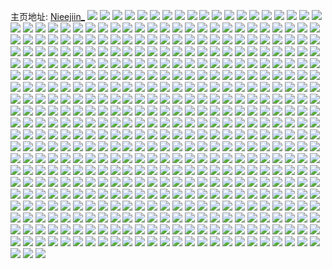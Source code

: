 主页地址: [Nieejiin_](https://weibo.com/u/5602639947) 
![](https://wx4.sinaimg.cn/mw2000/0067a6Arly1gt0j6kksvhj61sc2dsnpe02.jpg) 
![](https://wx4.sinaimg.cn/mw2000/0067a6Arly1gt0j6hkj49j31sc2dsnpd.jpg) 
![](https://wx4.sinaimg.cn/mw2000/0067a6Arly1gt0j6lcxs2j30v91vondb.jpg) 
![](https://wx4.sinaimg.cn/mw2000/0067a6Arly1gsz5vku2ysj32c0340hdv.jpg) 
![](https://wx4.sinaimg.cn/mw2000/0067a6Arly1gsz5vmt2bdj33402c04qr.jpg) 
![](https://wx4.sinaimg.cn/mw2000/0067a6Arly1gsz5vihpb1j32c0340npe.jpg) 
![](https://wx4.sinaimg.cn/mw2000/0067a6Arly1gsz5voqjl8j33402c04qr.jpg) 
![](https://wx4.sinaimg.cn/mw2000/0067a6Arly1gsy88kh001j319c1wde82.jpg) 
![](https://wx4.sinaimg.cn/mw2000/0067a6Arly1gsy88lq9qdj30v91voe47.jpg) 
![](https://wx4.sinaimg.cn/mw2000/0067a6Arly1gswgq2ze94j32c03401ky.jpg) 
![](https://wx4.sinaimg.cn/mw2000/0067a6Arly1gsulf692ctj32c03404qr.jpg) 
![](https://wx4.sinaimg.cn/mw2000/0067a6Arly1gsulf9rxhvj32c0340u0y.jpg) 
![](https://wx4.sinaimg.cn/mw2000/0067a6Arly1gsulfcj2o0j31wj1wje81.jpg) 
![](https://wx4.sinaimg.cn/mw2000/0067a6Arly1gsthfp3ej4j31sc2ds7wi.jpg) 
![](https://wx4.sinaimg.cn/mw2000/0067a6Arly1gsthfnn2t8j31sc2ds4qq.jpg) 
![](https://wx4.sinaimg.cn/mw2000/0067a6Arly1gsthframevj32c0340qv7.jpg) 
![](https://wx4.sinaimg.cn/mw2000/0067a6Arly1gsthfsm4vhj32c02c07wi.jpg) 
![](https://wx4.sinaimg.cn/mw2000/0067a6Arly1gsr0j01a1zj31sc2dshdu.jpg) 
![](https://wx4.sinaimg.cn/mw2000/0067a6Arly1gsr0j1xnjxj32c0340b2a.jpg) 
![](https://wx4.sinaimg.cn/mw2000/0067a6Arly1gsqkl1ntarj323d23d4qp.jpg) 
![](https://wx4.sinaimg.cn/mw2000/0067a6Arly1gsqkl54e27j622f22fhdt02.jpg) 
![](https://wx4.sinaimg.cn/mw2000/0067a6Arly1gspvnucghnj32c0340kjm.jpg) 
![](https://wx4.sinaimg.cn/mw2000/0067a6Arly1gsnspjpoftj33402c0b2b.jpg) 
![](https://wx4.sinaimg.cn/mw2000/0067a6Arly1gsly90qsejj31o0280e81.jpg) 
![](https://wx4.sinaimg.cn/mw2000/0067a6Arly1gsly9225qfj31o0280e81.jpg) 
![](https://wx4.sinaimg.cn/mw2000/0067a6Arly1gsly8z0k9rj32c02kax6q.jpg) 
![](https://wx4.sinaimg.cn/mw2000/0067a6Arly1gsly93iqkjj62c02qdqv602.jpg) 
![](https://wx4.sinaimg.cn/mw2000/0067a6Arly1gsl5x7l1elj31sc2dsx6p.jpg) 
![](https://wx4.sinaimg.cn/mw2000/0067a6Arly1gsl5wqveivj31sc2dsb2a.jpg) 
![](https://wx4.sinaimg.cn/mw2000/0067a6Arly1gskcagtuhej31sc2dse81.jpg) 
![](https://wx4.sinaimg.cn/mw2000/0067a6Arly1gskcae66zlj31sc2dse81.jpg) 
![](https://wx4.sinaimg.cn/mw2000/0067a6Arly1gsihlvpq0sj30u01hethw.jpg) 
![](https://wx4.sinaimg.cn/mw2000/0067a6Arly1gsihkdx1j3j30mi0u07f9.jpg) 
![](https://wx4.sinaimg.cn/mw2000/0067a6Arly1gsihkbxbdsj30mi0qngq2.jpg) 
![](https://wx4.sinaimg.cn/mw2000/0067a6Arly1gshdj1j1w5j30u01hckcu.jpg) 
![](https://wx4.sinaimg.cn/mw2000/0067a6Arly1gshdj0lsa4j30v91vo4qp.jpg) 
![](https://wx4.sinaimg.cn/mw2000/0067a6Arly1gsg74s2croj32c02c0qv5.jpg) 
![](https://wx4.sinaimg.cn/mw2000/0067a6Arly1gsg74us2m8j32c02c0hdt.jpg) 
![](https://wx4.sinaimg.cn/mw2000/0067a6Arly1gsg750w9qdj32c0340npd.jpg) 
![](https://wx4.sinaimg.cn/mw2000/0067a6Arly1gsg74wtpbmj32c0340npd.jpg) 
![](https://wx4.sinaimg.cn/mw2000/0067a6Arly1gsg74yreukj32c03407wh.jpg) 
![](https://wx4.sinaimg.cn/mw2000/0067a6Arly1gsg74qpqf2j31o021db29.jpg) 
![](https://wx4.sinaimg.cn/mw2000/0067a6Arly1gsf160xkf4j30tu13ub29.jpg) 
![](https://wx4.sinaimg.cn/mw2000/0067a6Arly1gsf164ext2j30u0140u0x.jpg) 
![](https://wx4.sinaimg.cn/mw2000/0067a6Arly1gsf168gicoj322n33zkjm.jpg) 
![](https://wx4.sinaimg.cn/mw2000/0067a6Arly1gsf16bzkimj32c0340hdv.jpg) 
![](https://wx4.sinaimg.cn/mw2000/0067a6Arly1gsf16e9v6gj32c0340hdv.jpg) 
![](https://wx4.sinaimg.cn/mw2000/0067a6Arly1gsf16f1ijvj30mi0u0qgx.jpg) 
![](https://wx4.sinaimg.cn/mw2000/0067a6Arly1gsdx8vbsz0j31sc1jnkjl.jpg) 
![](https://wx4.sinaimg.cn/mw2000/0067a6Arly1gsdx8wrc8rj31wd25q1kx.jpg) 
![](https://wx4.sinaimg.cn/mw2000/0067a6Arly1gsdx8yt2qej33402c04qp.jpg) 
![](https://wx4.sinaimg.cn/mw2000/0067a6Arly1gscpxeufemj30ty16mb29.jpg) 
![](https://wx4.sinaimg.cn/mw2000/0067a6Arly1gscptyrejbj30u01sykjl.jpg) 
![](https://wx4.sinaimg.cn/mw2000/0067a6Arly1gscpubuujij32c02c0kjl.jpg) 
![](https://wx4.sinaimg.cn/mw2000/0067a6Arly1gscpt1hmz3j32c03404qp.jpg) 
![](https://wx4.sinaimg.cn/mw2000/0067a6Arly1gscpwkuah4j30kw0a5jwa.jpg) 
![](https://wx4.sinaimg.cn/mw2000/0067a6Arly1gscpx5tyypj33402c0u0x.jpg) 
![](https://wx4.sinaimg.cn/mw2000/0067a6Arly1gsbi5n36dfj32c0340x6p.jpg) 
![](https://wx4.sinaimg.cn/mw2000/0067a6Arly1gsbi5szwusj32c0340npd.jpg) 
![](https://wx4.sinaimg.cn/mw2000/0067a6Arly1gsbi61pwd2j32c0340x6p.jpg) 
![](https://wx4.sinaimg.cn/mw2000/0067a6Arly1gsad54fs1tj31vy2o47wn.jpg) 
![](https://wx4.sinaimg.cn/mw2000/0067a6Arly1gsad5e5tbqj33402c04qq.jpg) 
![](https://wx4.sinaimg.cn/mw2000/0067a6Arly1gsad588i6vj32c0340qv5.jpg) 
![](https://wx4.sinaimg.cn/mw2000/0067a6Arly1gsad5attiwj32c0340qv5.jpg) 
![](https://wx4.sinaimg.cn/mw2000/0067a6Arly1gs99es3p3tj31sc2dsqv9.jpg) 
![](https://wx4.sinaimg.cn/mw2000/0067a6Arly1gs99etgxc1j30sg16ou0x.jpg) 
![](https://wx4.sinaimg.cn/mw2000/0067a6Arly1gs99f0lys9j32c0340npn.jpg) 
![](https://wx4.sinaimg.cn/mw2000/0067a6Arly1gs99f1nwqrj30u0140b29.jpg) 
![](https://wx4.sinaimg.cn/mw2000/0067a6Arly1gs99f2spoej32c03407wh.jpg) 
![](https://wx4.sinaimg.cn/mw2000/0067a6Arly1gs99ei1outj31sc2dskjl.jpg) 
![](https://wx4.sinaimg.cn/mw2000/0067a6Arly1gs824xbh8wj31sc2dse87.jpg) 
![](https://wx4.sinaimg.cn/mw2000/0067a6Arly1gs824yvwcyj332e1ycb29.jpg) 
![](https://wx4.sinaimg.cn/mw2000/0067a6Arly1gs82504n0jj31u712kna2.jpg) 
![](https://wx4.sinaimg.cn/mw2000/0067a6Arly1gs824ts1d0j30v91vo7wk.jpg) 
![](https://wx4.sinaimg.cn/mw2000/0067a6Arly1gs783daccrj33402c0u0x.jpg) 
![](https://wx4.sinaimg.cn/mw2000/0067a6Arly1gs783exruuj30v91vo4l3.jpg) 
![](https://wx4.sinaimg.cn/mw2000/0067a6Arly1gs783btw7zj33402c0e81.jpg) 
![](https://wx4.sinaimg.cn/mw2000/0067a6Arly1gs783gt3zyj32ds1sc1kx.jpg) 
![](https://wx4.sinaimg.cn/mw2000/0067a6Arly1gs5udbofahj31sc2dsx6s.jpg) 
![](https://wx4.sinaimg.cn/mw2000/0067a6Arly1gs5udekn14j31sc2dsx6s.jpg) 
![](https://wx4.sinaimg.cn/mw2000/0067a6Arly1gs5ud9rt20j31sc2dsu10.jpg) 
![](https://wx4.sinaimg.cn/mw2000/0067a6Arly1gs5uenalvmj30mi0mih5s.jpg) 
![](https://wx4.sinaimg.cn/mw2000/0067a6Arly1gs5ug0ecczj62tc240npe02.jpg) 
![](https://wx4.sinaimg.cn/mw2000/0067a6Arly1gs5ug30as9j32tc2407wj.jpg) 
![](https://wx4.sinaimg.cn/mw2000/0067a6Arly1gs4m37mpo4j30u00u0n6t.jpg) 
![](https://wx4.sinaimg.cn/mw2000/0067a6Arly1gs4m39tm20j32c02c0b29.jpg) 
![](https://wx4.sinaimg.cn/mw2000/0067a6Arly1gs4m361lacj33402c0b2a.jpg) 
![](https://wx4.sinaimg.cn/mw2000/0067a6Arly1gs4m3ckoy3j31sc2dskjl.jpg) 
![](https://wx4.sinaimg.cn/mw2000/0067a6Arly1gs4m3eteccj31sc2dshdt.jpg) 
![](https://wx4.sinaimg.cn/mw2000/0067a6Arly1gs3gxmd1oyj32c0340he3.jpg) 
![](https://wx4.sinaimg.cn/mw2000/0067a6Arly1gs3gy47v46j32c03407wt.jpg) 
![](https://wx4.sinaimg.cn/mw2000/0067a6Arly1gs3gyaxcjaj33402c0hdv.jpg) 
![](https://wx4.sinaimg.cn/mw2000/0067a6Arly1gs3gx0kqokj32c03404qt.jpg) 
![](https://wx4.sinaimg.cn/mw2000/0067a6Arly1gs3gyj5yn0j33402c0nph.jpg) 
![](https://wx4.sinaimg.cn/mw2000/0067a6Arly1gs2eww2ij5j32c033y4qq.jpg) 
![](https://wx4.sinaimg.cn/mw2000/0067a6Arly1gs2ex0584cj31sc2ds7wm.jpg) 
![](https://wx4.sinaimg.cn/mw2000/0067a6Arly1gs2ex3z8c5j30v91vob2c.jpg) 
![](https://wx4.sinaimg.cn/mw2000/0067a6Arly1gs16pb8uqhj32c0340b29.jpg) 
![](https://wx4.sinaimg.cn/mw2000/0067a6Arly1gs0ob2487qj33402c01kz.jpg) 
![](https://wx4.sinaimg.cn/mw2000/0067a6Arly1gs0oaztsosj32c02c0kjl.jpg) 
![](https://wx4.sinaimg.cn/mw2000/0067a6Arly1gs0ob3i7rdj33402c0kjm.jpg) 
![](https://wx4.sinaimg.cn/mw2000/0067a6Arly1gs0ob58ua7j32c02c01kx.jpg) 
![](https://wx4.sinaimg.cn/mw2000/0067a6Arly1gs0ob6k81mj32c0340txe.jpg) 
![](https://wx4.sinaimg.cn/mw2000/0067a6Arly1gs0ob8cpwlj31sc2dsnpi.jpg) 
![](https://wx4.sinaimg.cn/mw2000/0067a6Arly1gryc540t1ej31sc1sc7wj.jpg) 
![](https://wx4.sinaimg.cn/mw2000/0067a6Arly1gryc58i6yjj31sc1scx6q.jpg) 
![](https://wx4.sinaimg.cn/mw2000/0067a6Arly1gryc4zjakoj31sc2ds4qt.jpg) 
![](https://wx4.sinaimg.cn/mw2000/0067a6Arly1gryc5bx951j31sc2dsx6s.jpg) 
![](https://wx4.sinaimg.cn/mw2000/0067a6Arly1gryc5d1cyrj30tu0tux5f.jpg) 
![](https://wx4.sinaimg.cn/mw2000/0067a6Arly1gryc5e7sclj30tu0tub29.jpg) 
![](https://wx4.sinaimg.cn/mw2000/0067a6Arly1grx1ejihsej32c02bz4r2.jpg) 
![](https://wx4.sinaimg.cn/mw2000/0067a6Arly1grx1ep63j8j32c03407ws.jpg) 
![](https://wx4.sinaimg.cn/mw2000/0067a6Arly1grx1es8hvtj322n221e85.jpg) 
![](https://wx4.sinaimg.cn/mw2000/0067a6Arly1grx1eext7vj62c02c0hdt02.jpg) 
![](https://wx4.sinaimg.cn/mw2000/0067a6Arly1grvxkolt4oj32lt2c0e81.jpg) 
![](https://wx4.sinaimg.cn/mw2000/0067a6Arly1grvxkqsvmej334029x1ky.jpg) 
![](https://wx4.sinaimg.cn/mw2000/0067a6Arly1grszc6gtfpj60mi0mih0p02.jpg) 
![](https://wx4.sinaimg.cn/mw2000/0067a6Arly1grszc73hrkj30mi0mik86.jpg) 
![](https://wx4.sinaimg.cn/mw2000/0067a6Arly1grsbx86kx6j30mi0qnqf2.jpg) 
![](https://wx4.sinaimg.cn/mw2000/0067a6Arly1grqqqqhgdwj30mi0u0k81.jpg) 
![](https://wx4.sinaimg.cn/mw2000/0067a6Arly1grq09y83y6j31r0340e85.jpg) 
![](https://wx4.sinaimg.cn/mw2000/0067a6Arly1grq0a0s6rjj31lc1lck4o.jpg) 
![](https://wx4.sinaimg.cn/mw2000/0067a6Arly1grq0a1sqp6j32c02c0x3y.jpg) 
![](https://wx4.sinaimg.cn/mw2000/0067a6Arly1grq0a2wivlj30tu13shdt.jpg) 
![](https://wx4.sinaimg.cn/mw2000/0067a6Arly1grq0bj4bnaj30mi0u0nf5.jpg) 
![](https://wx4.sinaimg.cn/mw2000/0067a6Arly1grq0bjni77j30tu13ub29.jpg) 
![](https://wx4.sinaimg.cn/mw2000/0067a6Arly1grot1td440j32oj2bz4qp.jpg) 
![](https://wx4.sinaimg.cn/mw2000/0067a6Arly1grot1vd8i4j32c0340kjl.jpg) 
![](https://wx4.sinaimg.cn/mw2000/0067a6Arly1grmsd44nfij30v91jkn50.jpg) 
![](https://wx4.sinaimg.cn/mw2000/0067a6Arly1grmsd6c4voj31te2lbhdv.jpg) 
![](https://wx4.sinaimg.cn/mw2000/0067a6Arly1grmsd8rtzcj32c0340e82.jpg) 
![](https://wx4.sinaimg.cn/mw2000/0067a6Arly1grmsd2sklej32c0340kjl.jpg) 
![](https://wx4.sinaimg.cn/mw2000/0067a6Arly1grmsdc959qj32c03401kx.jpg) 
![](https://wx4.sinaimg.cn/mw2000/0067a6Arly1grjxq64k8pj61sc2dskjr02.jpg) 
![](https://wx4.sinaimg.cn/mw2000/0067a6Arly1grjxq8wxmzj31sc2dskjr.jpg) 
![](https://wx4.sinaimg.cn/mw2000/0067a6Arly1grjxqb5qrlj33402c0kjl.jpg) 
![](https://wx4.sinaimg.cn/mw2000/0067a6Arly1grjxqdiyu1j33402c0qv5.jpg) 
![](https://wx4.sinaimg.cn/mw2000/0067a6Arly1grjxq372prj33402c07wh.jpg) 
![](https://wx4.sinaimg.cn/mw2000/0067a6Arly1grhra9vkiij32c0340qv5.jpg) 
![](https://wx4.sinaimg.cn/mw2000/0067a6Arly1grhra5mwcwj32c033ye84.jpg) 
![](https://wx4.sinaimg.cn/mw2000/0067a6Arly1grhra7i58aj32ds1sc4qp.jpg) 
![](https://wx4.sinaimg.cn/mw2000/0067a6Arly1grhrab6id8j317r1mc4qp.jpg) 
![](https://wx4.sinaimg.cn/mw2000/0067a6Arly1grhrahjxo0j31sc2ds4qv.jpg) 
![](https://wx4.sinaimg.cn/mw2000/0067a6Arly1grhrae5vcvj31sc2ds4qw.jpg) 
![](https://wx4.sinaimg.cn/mw2000/0067a6Arly1grgwg03ulpj32c0340b2h.jpg) 
![](https://wx4.sinaimg.cn/mw2000/0067a6Arly1grgwg1lv99j32c0340npi.jpg) 
![](https://wx4.sinaimg.cn/mw2000/0067a6Arly1grgwg37szcj62c0340e8602.jpg) 
![](https://wx4.sinaimg.cn/mw2000/0067a6Arly1grgwg6d6nyj32c0340hdz.jpg) 
![](https://wx4.sinaimg.cn/mw2000/0067a6Arly1grgwg8hv88j32c0340hdz.jpg) 
![](https://wx4.sinaimg.cn/mw2000/0067a6Arly1grgwgabipwj32c03404qw.jpg) 
![](https://wx4.sinaimg.cn/mw2000/0067a6Arly1grgwgcww9yj32c0340b2j.jpg) 
![](https://wx4.sinaimg.cn/mw2000/0067a6Arly1grgwgg4pe9j32c0340qvd.jpg) 
![](https://wx4.sinaimg.cn/mw2000/0067a6Arly1grgwfxp493j32c0340u1a.jpg) 
![](https://wx4.sinaimg.cn/mw2000/0067a6Arly1grgoemyqqbj30v91voe00.jpg) 
![](https://wx4.sinaimg.cn/mw2000/0067a6Arly1grgoem3bizj31jk0v9u0x.jpg) 
![](https://wx4.sinaimg.cn/mw2000/0067a6Arly1grgoepdysaj31h60txqv5.jpg) 
![](https://wx4.sinaimg.cn/mw2000/0067a6Arly1grgoeon5rpj30v90hkh69.jpg) 
![](https://wx4.sinaimg.cn/mw2000/0067a6Arly1grfu2hzeutj32c02c0npi.jpg) 
![](https://wx4.sinaimg.cn/mw2000/0067a6Arly1grfu2na1a6j32c0340b2i.jpg) 
![](https://wx4.sinaimg.cn/mw2000/0067a6Arly1grfu2rjyt3j32c0340e8a.jpg) 
![](https://wx4.sinaimg.cn/mw2000/0067a6Arly1grfu2yss7sj32c03407ws.jpg) 
![](https://wx4.sinaimg.cn/mw2000/0067a6Arly1grfu322mtrj32c02c04qv.jpg) 
![](https://wx4.sinaimg.cn/mw2000/0067a6Arly1grfu353gkmj32c02c0e86.jpg) 
![](https://wx4.sinaimg.cn/mw2000/0067a6Arly1grfu3aw3jfj32c0340he3.jpg) 
![](https://wx4.sinaimg.cn/mw2000/0067a6Arly1grfu3gv4yvj32c0340x6z.jpg) 
![](https://wx4.sinaimg.cn/mw2000/0067a6Arly1grfu3lsohbj32c03401l8.jpg) 
![](https://wx4.sinaimg.cn/mw2000/0067a6Arly1grfhascm93j31sc2ds7wo.jpg) 
![](https://wx4.sinaimg.cn/mw2000/0067a6Arly1grfhauttn0j31tb280hdy.jpg) 
![](https://wx4.sinaimg.cn/mw2000/0067a6Arly1grfhb2kv69j30v81jynpe.jpg) 
![](https://wx4.sinaimg.cn/mw2000/0067a6Arly1grfhaopf4dj31wm2uw4qy.jpg) 
![](https://wx4.sinaimg.cn/mw2000/0067a6Arly1grfhaz1egjj32c0340u17.jpg) 
![](https://wx4.sinaimg.cn/mw2000/0067a6Arly1grfhb0wxvij32c03407rz.jpg) 
![](https://wx4.sinaimg.cn/mw2000/0067a6Arly1grdhz8pcgbj33402c0hdt.jpg) 
![](https://wx4.sinaimg.cn/mw2000/0067a6Arly1grdhzaf2k0j32c02c0nfs.jpg) 
![](https://wx4.sinaimg.cn/mw2000/0067a6Arly1grdhzedfzoj33402c0u0x.jpg) 
![](https://wx4.sinaimg.cn/mw2000/0067a6Arly1grdhzhdtbwj33402c0u0x.jpg) 
![](https://wx4.sinaimg.cn/mw2000/0067a6Arly1grdhz5p1hzj32c0340x6p.jpg) 
![](https://wx4.sinaimg.cn/mw2000/0067a6Arly1grdhzkdh24j33402c0qv5.jpg) 
![](https://wx4.sinaimg.cn/mw2000/0067a6Arly1grcx2dvr9aj3280280npm.jpg) 
![](https://wx4.sinaimg.cn/mw2000/0067a6Arly1grcx27rwoqj31o0280hdx.jpg) 
![](https://wx4.sinaimg.cn/mw2000/0067a6Arly1grbtfcr4p2j32c02c0npi.jpg) 
![](https://wx4.sinaimg.cn/mw2000/0067a6Arly1grbtfacmfhj311i0u07do.jpg) 
![](https://wx4.sinaimg.cn/mw2000/0067a6Arly1grbtfdcroyj30ki18ggsa.jpg) 
![](https://wx4.sinaimg.cn/mw2000/0067a6Arly1grazruwzy9j31r03407wo.jpg) 
![](https://wx4.sinaimg.cn/mw2000/0067a6Arly1grazrx1au2j31r033ze87.jpg) 
![](https://wx4.sinaimg.cn/mw2000/0067a6Arly1grazryzzufj31pz327qv9.jpg) 
![](https://wx4.sinaimg.cn/mw2000/0067a6Arly1gr9yrdlmraj32c02c0dw3.jpg) 
![](https://wx4.sinaimg.cn/mw2000/0067a6Arly1gr9yrg2w4sj32c02c04qp.jpg) 
![](https://wx4.sinaimg.cn/mw2000/0067a6Arly1gr9yrr05mlj32c02c0kjs.jpg) 
![](https://wx4.sinaimg.cn/mw2000/0067a6Arly1gr9ys36s7lj32c02c04qv.jpg) 
![](https://wx4.sinaimg.cn/mw2000/0067a6Arly1gr9yrc0477j32c02c0b2g.jpg) 
![](https://wx4.sinaimg.cn/mw2000/0067a6Arly1gr9ysey6q4j32c02c0qvc.jpg) 
![](https://wx4.sinaimg.cn/mw2000/0067a6Arly1gr7objd0fdj30tj1ryni4.jpg) 
![](https://wx4.sinaimg.cn/mw2000/0067a6Arly1gr7objp7rzj30mi0u0aol.jpg) 
![](https://wx4.sinaimg.cn/mw2000/0067a6Arly1gr7obk05vbj30mi0u01d9.jpg) 
![](https://wx4.sinaimg.cn/mw2000/0067a6Arly1gr6huk6b90j30v91vo4qs.jpg) 
![](https://wx4.sinaimg.cn/mw2000/0067a6Arly1gr6hvo4bmvj31o0280e81.jpg) 
![](https://wx4.sinaimg.cn/mw2000/0067a6Arly1gr597k4pzhj31vn2i7he4.jpg) 
![](https://wx4.sinaimg.cn/mw2000/0067a6Arly1gr597h5fnyj31zu31gqve.jpg) 
![](https://wx4.sinaimg.cn/mw2000/0067a6Arly1gr597m8wv2j32c03401kx.jpg) 
![](https://wx4.sinaimg.cn/mw2000/0067a6Arly1gr5984olqoj30u00mi1kx.jpg) 
![](https://wx4.sinaimg.cn/mw2000/0067a6Arly1gr46a2avk1j32c0340u0x.jpg) 
![](https://wx4.sinaimg.cn/mw2000/0067a6Arly1gr46a4szzhj32ds1sc4qp.jpg) 
![](https://wx4.sinaimg.cn/mw2000/0067a6Arly1gr2zf8scn7j334022o1lc.jpg) 
![](https://wx4.sinaimg.cn/mw2000/0067a6Arly1gr2zf3zmi2j31o0280b2c.jpg) 
![](https://wx4.sinaimg.cn/mw2000/0067a6Arly1gr2zfc7jr8j33402c0kjr.jpg) 
![](https://wx4.sinaimg.cn/mw2000/0067a6Arly1gr2zff382dj31jy2c0hdx.jpg) 
![](https://wx4.sinaimg.cn/mw2000/0067a6Arly1gr1tjnbpraj61sc2dsx6u02.jpg) 
![](https://wx4.sinaimg.cn/mw2000/0067a6Arly1gr1tjkjp9sj32ds2ds4qz.jpg) 
![](https://wx4.sinaimg.cn/mw2000/0067a6Arly1gr1tm5f635j30mi0u01kx.jpg) 
![](https://wx4.sinaimg.cn/mw2000/0067a6Arly1gr0gty9ljsj32c0340e81.jpg) 
![](https://wx4.sinaimg.cn/mw2000/0067a6Arly1gqz3lskwa1j30u00u0qb9.jpg) 
![](https://wx4.sinaimg.cn/mw2000/0067a6Arly1gqz0bt6g9wj32c0340e81.jpg) 
![](https://wx4.sinaimg.cn/mw2000/0067a6Arly1gqyki2h1pvj32c03407wi.jpg) 
![](https://wx4.sinaimg.cn/mw2000/0067a6Arly1gqykirf0djj33402c01l6.jpg) 
![](https://wx4.sinaimg.cn/mw2000/0067a6Arly1gqykiwr1caj62c0340e8502.jpg) 
![](https://wx4.sinaimg.cn/mw2000/0067a6Arly1gqykhzq5iuj33402c0hdv.jpg) 
![](https://wx4.sinaimg.cn/mw2000/0067a6Arly1gqxat75xyaj334033yb29.jpg) 
![](https://wx4.sinaimg.cn/mw2000/0067a6Arly1gqwt5c5l4sj32c0340he0.jpg) 
![](https://wx4.sinaimg.cn/mw2000/0067a6Arly1gqw3o1l6cmj31o0280hdw.jpg) 
![](https://wx4.sinaimg.cn/mw2000/0067a6Arly1gqw3o1yavjj30ku0rs77l.jpg) 
![](https://wx4.sinaimg.cn/mw2000/0067a6Arly1gqutlzucy3j30v90v9ag6.jpg) 
![](https://wx4.sinaimg.cn/mw2000/0067a6Arly1gqutlzhosrj31o02804ln.jpg) 
![](https://wx4.sinaimg.cn/mw2000/0067a6Arly1gqutm0swpjj33402c0hdv.jpg) 
![](https://wx4.sinaimg.cn/mw2000/0067a6Arly1gqtouan5pej32ds1sce81.jpg) 
![](https://wx4.sinaimg.cn/mw2000/0067a6Arly1gqtoud9hj4j32c0340x6p.jpg) 
![](https://wx4.sinaimg.cn/mw2000/0067a6Arly1gqsqeffh6pj32c0340x6q.jpg) 
![](https://wx4.sinaimg.cn/mw2000/0067a6Arly1gqsqedl2i7j32c0340npe.jpg) 
![](https://wx4.sinaimg.cn/mw2000/0067a6Arly1gqskb4wq7sj31c92dr7wj.jpg) 
![](https://wx4.sinaimg.cn/mw2000/0067a6Arly1gqskbbbtzaj32c0340u16.jpg) 
![](https://wx4.sinaimg.cn/mw2000/0067a6Arly1gqq66fjzqgj30u01407wh.jpg) 
![](https://wx4.sinaimg.cn/mw2000/0067a6Arly1gqq66f1aq7j30lc0sgani.jpg) 
![](https://wx4.sinaimg.cn/mw2000/0067a6Arly1gqq66fuibkj30ku0rsdpi.jpg) 
![](https://wx4.sinaimg.cn/mw2000/0067a6Arly1gqq66gcgw2j30ku0rs77h.jpg) 
![](https://wx4.sinaimg.cn/mw2000/0067a6Arly1gqp8w07f9lj31o0280e81.jpg) 
![](https://wx4.sinaimg.cn/mw2000/0067a6Arly1gqp8vy2im2j32c0340e82.jpg) 
![](https://wx4.sinaimg.cn/mw2000/0067a6Arly1gqp8w15f9gj30ty0hajvf.jpg) 
![](https://wx4.sinaimg.cn/mw2000/0067a6Arly1gqp8w1if1kj31k50v94ct.jpg) 
![](https://wx4.sinaimg.cn/mw2000/0067a6Arly1gqghtduweqj30cm0e8n0l.jpg) 
![](https://wx4.sinaimg.cn/mw2000/0067a6Arly1gqghtekx5qj30ku0rs41t.jpg) 
![](https://wx4.sinaimg.cn/mw2000/0067a6Arly1gqejjblmmnj30mi0miqcw.jpg) 
![](https://wx4.sinaimg.cn/mw2000/0067a6Arly1gqejjbxbpzj33402c0kd1.jpg) 
![](https://wx4.sinaimg.cn/mw2000/0067a6Arly1gqejkbz8auj30u00qkjyn.jpg) 
![](https://wx4.sinaimg.cn/mw2000/0067a6Arly1gqcgfi0nv7j31400u0hdt.jpg) 
![](https://wx4.sinaimg.cn/mw2000/0067a6Arly1gqcgfk6p6cj32sn2c0kjl.jpg) 
![](https://wx4.sinaimg.cn/mw2000/0067a6Arly1gq355n1tn3j31sc2ds7wl.jpg) 
![](https://wx4.sinaimg.cn/mw2000/0067a6Arly1gq355pj9c3j31sc2dsx6s.jpg) 
![](https://wx4.sinaimg.cn/mw2000/0067a6Arly1gq355jucqtj32c02c0x08.jpg) 
![](https://wx4.sinaimg.cn/mw2000/0067a6Arly1gq1xbh5zfcj31sc2dse86.jpg) 
![](https://wx4.sinaimg.cn/mw2000/0067a6Arly1gq1xbhxayrj31sc1sc4h9.jpg) 
![](https://wx4.sinaimg.cn/mw2000/0067a6Arly1gpx7rds3wtj32c0340npn.jpg) 
![](https://wx4.sinaimg.cn/mw2000/0067a6Arly1gpx7rkj0r7j32c03407wr.jpg) 
![](https://wx4.sinaimg.cn/mw2000/0067a6Arly1gpx7rq79dxj33402c0npk.jpg) 
![](https://wx4.sinaimg.cn/mw2000/0067a6Arly1gpx7ruxzhjj32c0340npf.jpg) 
![](https://wx4.sinaimg.cn/mw2000/0067a6Arly1gpx7ryqr0xj31sc1sckjp.jpg) 
![](https://wx4.sinaimg.cn/mw2000/0067a6Arly1gpx7s3xrafj31sc2dsx6w.jpg) 
![](https://wx4.sinaimg.cn/mw2000/0067a6Arly1gpx7s68xwij30sg1kw4qr.jpg) 
![](https://wx4.sinaimg.cn/mw2000/0067a6Arly1gpwdxnl7fzj32c033ye83.jpg) 
![](https://wx4.sinaimg.cn/mw2000/0067a6Arly1gpwdxokncsj30v91vm1c3.jpg) 
![](https://wx4.sinaimg.cn/mw2000/0067a6Arly1gpwdxptb7kj3341341qv6.jpg) 
![](https://wx4.sinaimg.cn/mw2000/0067a6Arly1gpwdxrec8lj32pf3404qr.jpg) 
![](https://wx4.sinaimg.cn/mw2000/0067a6Arly1gpwdxl5gm1j33413417wk.jpg) 
![](https://wx4.sinaimg.cn/mw2000/0067a6Arly1gpwdxua9dwj32801o01l3.jpg) 
![](https://wx4.sinaimg.cn/mw2000/0067a6Arly1gpwdxx1mtwj32801o0b2d.jpg) 
![](https://wx4.sinaimg.cn/mw2000/0067a6Arly1gpwdxy7hr5j32c0340qv5.jpg) 
![](https://wx4.sinaimg.cn/mw2000/0067a6Arly1gpwdy02q57j31o0280npd.jpg) 
![](https://wx4.sinaimg.cn/mw2000/0067a6Arly1gpv5lwdyw0j32c02ipx0v.jpg) 
![](https://wx4.sinaimg.cn/mw2000/0067a6Arly1gpv5m7e91rj324e2tukjs.jpg) 
![](https://wx4.sinaimg.cn/mw2000/0067a6Arly1gpv5mhh8m3j32c02c04qw.jpg) 
![](https://wx4.sinaimg.cn/mw2000/0067a6Arly1gpv5mr1gq3j32c02bzqvb.jpg) 
![](https://wx4.sinaimg.cn/mw2000/0067a6Arly1gpv5n0s6u8j32c02bz4qw.jpg) 
![](https://wx4.sinaimg.cn/mw2000/0067a6Arly1gpv5lutvjbj32c0340e8e.jpg) 
![](https://wx4.sinaimg.cn/mw2000/0067a6Arly1gpv5ne1zduj32c0340npm.jpg) 
![](https://wx4.sinaimg.cn/mw2000/0067a6Arly1gpv5nfa70rj30v91votid.jpg) 
![](https://wx4.sinaimg.cn/mw2000/0067a6Arly1gpv5nhqf1ij32c0340hdu.jpg) 
![](https://wx4.sinaimg.cn/mw2000/0067a6Arly1gpv5nmo903j32c0340x6r.jpg) 
![](https://wx4.sinaimg.cn/mw2000/0067a6Arly1gpv5nohc5lj32c02c01kx.jpg) 
![](https://wx4.sinaimg.cn/mw2000/0067a6Arly1gptzd5kj13j32c033ykjn.jpg) 
![](https://wx4.sinaimg.cn/mw2000/0067a6Arly1gptzd73nwhj30rs223hdt.jpg) 
![](https://wx4.sinaimg.cn/mw2000/0067a6Arly1gptzd9v8z6j32c0340qv5.jpg) 
![](https://wx4.sinaimg.cn/mw2000/0067a6Arly1gptzdc9vmrj32c0340npd.jpg) 
![](https://wx4.sinaimg.cn/mw2000/0067a6Arly1gptzd1bwpoj32c0340qv5.jpg) 
![](https://wx4.sinaimg.cn/mw2000/0067a6Arly1gptzddbo53j30zi1yr0zl.jpg) 
![](https://wx4.sinaimg.cn/mw2000/0067a6Arly1gpsw640pn6j32dc35snpn.jpg) 
![](https://wx4.sinaimg.cn/mw2000/0067a6Arly1gprmmi2yaej32c02c0aux.jpg) 
![](https://wx4.sinaimg.cn/mw2000/0067a6Arly1gprmmjf5afj32c02c0b29.jpg) 
![](https://wx4.sinaimg.cn/mw2000/0067a6Arly1gprmml3u7qj32c02c04qp.jpg) 
![](https://wx4.sinaimg.cn/mw2000/0067a6Arly1gprmmmiz5fj32c02c07tw.jpg) 
![](https://wx4.sinaimg.cn/mw2000/0067a6Arly1gprmmnomiwj32c02c07qx.jpg) 
![](https://wx4.sinaimg.cn/mw2000/0067a6Arly1gprmmouru3j32c02c0x0s.jpg) 
![](https://wx4.sinaimg.cn/mw2000/0067a6Arly1gprmmqkmlzj30u00u013c.jpg) 
![](https://wx4.sinaimg.cn/mw2000/0067a6Arly1gprmmr4psyj32c02c04qp.jpg) 
![](https://wx4.sinaimg.cn/mw2000/0067a6Arly1gpr0qltnn4j33402c0x6p.jpg) 
![](https://wx4.sinaimg.cn/mw2000/0067a6Arly1gpr0qn950ij33402c0e81.jpg) 
![](https://wx4.sinaimg.cn/mw2000/0067a6Arly1gpqgu9u1voj30u01sy7wi.jpg) 
![](https://wx4.sinaimg.cn/mw2000/0067a6Arly1gpo6lrh38rj32bz2bzu17.jpg) 
![](https://wx4.sinaimg.cn/mw2000/0067a6Arly1gpo6lmn81yj31o02804qq.jpg) 
![](https://wx4.sinaimg.cn/mw2000/0067a6Arly1gpn1chmwm1j31sc1scx6r.jpg) 
![](https://wx4.sinaimg.cn/mw2000/0067a6Arly1gpn1ckca0yj31sc2dskjq.jpg) 
![](https://wx4.sinaimg.cn/mw2000/0067a6Arly1gpn1cnswnbj31sc2ds4qw.jpg) 
![](https://wx4.sinaimg.cn/mw2000/0067a6Arly1gpn1cos1vmj32c02c0qsh.jpg) 
![](https://wx4.sinaimg.cn/mw2000/0067a6Arly1gpn1cr0lcvj32c02c07wh.jpg) 
![](https://wx4.sinaimg.cn/mw2000/0067a6Arly1gpn1cso9wej33402c0b29.jpg) 
![](https://wx4.sinaimg.cn/mw2000/0067a6Arly1gpls99m1l5j31o0280npd.jpg) 
![](https://wx4.sinaimg.cn/mw2000/0067a6Arly1gpls9ag733j31o0280qv5.jpg) 
![](https://wx4.sinaimg.cn/mw2000/0067a6Arly1gpls9b3zl6j32c02c04qp.jpg) 
![](https://wx4.sinaimg.cn/mw2000/0067a6Arly1gpls9cnlezj30tu0tu1jn.jpg) 
![](https://wx4.sinaimg.cn/mw2000/0067a6Arly1gpls9d6dq9j32c02c07wh.jpg) 
![](https://wx4.sinaimg.cn/mw2000/0067a6Arly1gpls97vwtaj32c02c0ttd.jpg) 
![](https://wx4.sinaimg.cn/mw2000/0067a6Arly1gpjsj7o5r5j32c02c0tuo.jpg) 
![](https://wx4.sinaimg.cn/mw2000/0067a6Arly1gpjsja94phj32c0340npf.jpg) 
![](https://wx4.sinaimg.cn/mw2000/0067a6Arly1gpjsjc24s8j31sc1schdu.jpg) 
![](https://wx4.sinaimg.cn/mw2000/0067a6Arly1gpjsjcn52wj31w01w01kx.jpg) 
![](https://wx4.sinaimg.cn/mw2000/0067a6Arly1gpjsjep3gpj31sc2dsx6r.jpg) 
![](https://wx4.sinaimg.cn/mw2000/0067a6Arly1gpjsjfo66rj32c0340b2a.jpg) 
![](https://wx4.sinaimg.cn/mw2000/0067a6Arly1gpj8ci8e8rj32bz2bzqva.jpg) 
![](https://wx4.sinaimg.cn/mw2000/0067a6Arly1gpj8cmmt9yj32c02c0kjs.jpg) 
![](https://wx4.sinaimg.cn/mw2000/0067a6Arly1gpj8cnlanej30v90v97wh.jpg) 
![](https://wx4.sinaimg.cn/mw2000/0067a6Arly1gpgpw3l32jj31sc2dre84.jpg) 
![](https://wx4.sinaimg.cn/mw2000/0067a6Arly1gpfrlzux0mj32c0340u0x.jpg) 
![](https://wx4.sinaimg.cn/mw2000/0067a6Arly1gpfiolqc3dj31sc2dsnpi.jpg) 
![](https://wx4.sinaimg.cn/mw2000/0067a6Arly1gpfioj6mnij31sc1scqv8.jpg) 
![](https://wx4.sinaimg.cn/mw2000/0067a6Arly1gpbnv15pq7j31o01o07wh.jpg) 
![](https://wx4.sinaimg.cn/mw2000/0067a6Arly1gpbnvf1v07j32c02c0e0e.jpg) 
![](https://wx4.sinaimg.cn/mw2000/0067a6Arly1gpa52kpbdgj32c02c0kjm.jpg) 
![](https://wx4.sinaimg.cn/mw2000/0067a6Arly1gpa52nkqfoj32c02c0hdu.jpg) 
![](https://wx4.sinaimg.cn/mw2000/0067a6Arly1gpa52q2kzjj32c02c0x6p.jpg) 
![](https://wx4.sinaimg.cn/mw2000/0067a6Arly1gpa52upu7lj31sc2dsx6t.jpg) 
![](https://wx4.sinaimg.cn/mw2000/0067a6Arly1gpa52xa26aj31lw2574qt.jpg) 
![](https://wx4.sinaimg.cn/mw2000/0067a6Arly1gp8w9npfirj31o0280u0x.jpg) 
![](https://wx4.sinaimg.cn/mw2000/0067a6Arly1gp8w9p8zmqj31o02801ky.jpg) 
![](https://wx4.sinaimg.cn/mw2000/0067a6Arly1gp8w9r0v2aj31o02807wi.jpg) 
![](https://wx4.sinaimg.cn/mw2000/0067a6Arly1gp8wa4l3onj31kl1klnpi.jpg) 
![](https://wx4.sinaimg.cn/mw2000/0067a6Arly1gp8wa0wxnbj32c0340b2a.jpg) 
![](https://wx4.sinaimg.cn/mw2000/0067a6Arly1gp8wa75u8sj31sc2dsnpi.jpg) 
![](https://wx4.sinaimg.cn/mw2000/0067a6Arly1gp7foa5n0mj31o0280hdu.jpg) 
![](https://wx4.sinaimg.cn/mw2000/0067a6Arly1gp7foamau4j30ku0rsjwd.jpg) 
![](https://wx4.sinaimg.cn/mw2000/0067a6Arly1gp7fobe7fsj31sc1sckjl.jpg) 
![](https://wx4.sinaimg.cn/mw2000/0067a6Arly1gp7fochulvj33402c0u0x.jpg) 
![](https://wx4.sinaimg.cn/mw2000/0067a6Arly1gp4mcqw5dvj31o01o0hdt.jpg) 
![](https://wx4.sinaimg.cn/mw2000/0067a6Arly1gp4mcrb6vgj32c02c0kjl.jpg) 
![](https://wx4.sinaimg.cn/mw2000/0067a6Arly1gp4mctlc06j30u01hcqbj.jpg) 
![](https://wx4.sinaimg.cn/mw2000/0067a6Arly1gp4mcuwp03j30u01sygxm.jpg) 
![](https://wx4.sinaimg.cn/mw2000/0067a6Arly1gp1862uekwj31sc2ds1is.jpg) 
![](https://wx4.sinaimg.cn/mw2000/0067a6Arly1gp186f2y4nj32c03407wi.jpg) 
![](https://wx4.sinaimg.cn/mw2000/0067a6Arly1gp02mm9rwnj30v91vokjt.jpg) 
![](https://wx4.sinaimg.cn/mw2000/0067a6Arly1goz93bmbwcj30u00u043u.jpg) 
![](https://wx4.sinaimg.cn/mw2000/0067a6Arly1gowgui58ddj32c03401ky.jpg) 
![](https://wx4.sinaimg.cn/mw2000/0067a6Arly1gowgufsjcjj32c03407wi.jpg) 
![](https://wx4.sinaimg.cn/mw2000/0067a6Arly1gowgudxxn0j31sc2dshdt.jpg) 
![](https://wx4.sinaimg.cn/mw2000/0067a6Arly1gov918a6d2j32c02c04qp.jpg) 
![](https://wx4.sinaimg.cn/mw2000/0067a6Arly1gov919yw86j32c02c07wh.jpg) 
![](https://wx4.sinaimg.cn/mw2000/0067a6Arly1gov91drum0j31o0280x6p.jpg) 
![](https://wx4.sinaimg.cn/mw2000/0067a6Arly1gov91ct7xxj32c033y4qp.jpg) 
![](https://wx4.sinaimg.cn/mw2000/0067a6Arly1gov91c26d8j32c033yb29.jpg) 
![](https://wx4.sinaimg.cn/mw2000/0067a6Arly1gov91becdlj32c033y1g9.jpg) 
![](https://wx4.sinaimg.cn/mw2000/0067a6Arly1gou9e393zbj30v91bkk10.jpg) 
![](https://wx4.sinaimg.cn/mw2000/0067a6Arly1gou9e2r189j32c02c0hdt.jpg) 
![](https://wx4.sinaimg.cn/mw2000/0067a6Arly1gou9e4dtigj32c0340e82.jpg) 
![](https://wx4.sinaimg.cn/mw2000/0067a6Arly1gou9e6jzflj32c03404qq.jpg) 
![](https://wx4.sinaimg.cn/mw2000/0067a6Arly1gou9e9246vj328f2z9kjl.jpg) 
![](https://wx4.sinaimg.cn/mw2000/0067a6Arly1gou9e9lj25j30uv185h2x.jpg) 
![](https://wx4.sinaimg.cn/mw2000/0067a6Arly1gosxtpcdv1j31sc2ds7ep.jpg) 
![](https://wx4.sinaimg.cn/mw2000/0067a6Arly1gosxts3kxqj32c0340hdv.jpg) 
![](https://wx4.sinaimg.cn/mw2000/0067a6Arly1gosxtv6ey2j33402c0npd.jpg) 
![](https://wx4.sinaimg.cn/mw2000/0067a6Arly1gosxtxgl70j32c03401ky.jpg) 
![](https://wx4.sinaimg.cn/mw2000/0067a6Arly1gosxtyzu0xj32c02c0e81.jpg) 
![](https://wx4.sinaimg.cn/mw2000/0067a6Arly1gosxu1mzumj33402c0x6p.jpg) 
![](https://wx4.sinaimg.cn/mw2000/0067a6Arly1gosxtoshftj33402c0b2b.jpg) 
![](https://wx4.sinaimg.cn/mw2000/0067a6Arly1gosxu39rknj32bz2bzu0x.jpg) 
![](https://wx4.sinaimg.cn/mw2000/0067a6Arly1gosxu469a6j31sc2dskjl.jpg) 
![](https://wx4.sinaimg.cn/mw2000/0067a6Arly1gosxu63amxj32bz2bzkjl.jpg) 
![](https://wx4.sinaimg.cn/mw2000/0067a6Arly1gopiwf0byoj31o0280e81.jpg) 
![](https://wx4.sinaimg.cn/mw2000/0067a6Arly1gopiwh7sp4j31o0280qv5.jpg) 
![](https://wx4.sinaimg.cn/mw2000/0067a6Arly1goozybu8yvj3340340e81.jpg) 
![](https://wx4.sinaimg.cn/mw2000/0067a6Arly1gona2xxmmdj30r10r91kq.jpg) 
![](https://wx4.sinaimg.cn/mw2000/0067a6Arly1gonqbbx743j30tu0tutru.jpg) 
![](https://wx4.sinaimg.cn/mw2000/0067a6Arly1gona2eln5lj30v91vokjl.jpg) 
![](https://wx4.sinaimg.cn/mw2000/0067a6Arly1goiqe1chw9j31sc2ds7ta.jpg) 
![](https://wx4.sinaimg.cn/mw2000/0067a6Arly1goi6j7jhlqj31sc2dsx6p.jpg) 
![](https://wx4.sinaimg.cn/mw2000/0067a6Arly1goi6jauofcj31sc2dsu0x.jpg) 
![](https://wx4.sinaimg.cn/mw2000/0067a6Arly1goiaoibf1nj31sc2dsqv5.jpg) 
![](https://wx4.sinaimg.cn/mw2000/0067a6Arly1gogbo4o3ojj31o0280hdt.jpg) 
![](https://wx4.sinaimg.cn/mw2000/0067a6Arly1gogbo3a8xhj31o0280hdt.jpg) 
![](https://wx4.sinaimg.cn/mw2000/0067a6Arly1gof5iucxt4j33402c04q9.jpg) 
![](https://wx4.sinaimg.cn/mw2000/0067a6Arly1gof5iyrj40j33402c0e81.jpg) 
![](https://wx4.sinaimg.cn/mw2000/0067a6Arly1gof5j21seoj32c0340x6p.jpg) 
![](https://wx4.sinaimg.cn/mw2000/0067a6Arly1gocv67di49j32c0340x6p.jpg) 
![](https://wx4.sinaimg.cn/mw2000/0067a6Arly1gocv68z0fmj32c03401ky.jpg) 
![](https://wx4.sinaimg.cn/mw2000/0067a6Arly1gocv6dc2j6j32c03401ky.jpg) 
![](https://wx4.sinaimg.cn/mw2000/0067a6Arly1gocv6cfm14j32c03401ky.jpg) 
![](https://wx4.sinaimg.cn/mw2000/0067a6Arly1gocv66j0flj32c0340qv5.jpg) 
![](https://wx4.sinaimg.cn/mw2000/0067a6Arly1gobogx0ud0j32c0340e81.jpg) 
![](https://wx4.sinaimg.cn/mw2000/0067a6Arly1gobogy7hhqj32c02c07sh.jpg) 
![](https://wx4.sinaimg.cn/mw2000/0067a6Arly1gobogztnwcj33402c0ayw.jpg) 
![](https://wx4.sinaimg.cn/mw2000/0067a6Arly1goae6j66juj31o02804qq.jpg) 
![](https://wx4.sinaimg.cn/mw2000/0067a6Arly1goae6gz7pfj31o0280qv5.jpg) 
![](https://wx4.sinaimg.cn/mw2000/0067a6Arly1goae6kbmyhj31o0280npd.jpg) 
![](https://wx4.sinaimg.cn/mw2000/0067a6Arly1goae6kp26oj30hs0qogmr.jpg) 
![](https://wx4.sinaimg.cn/mw2000/0067a6Arly1go9bxhuu2tj32bz2bzhdt.jpg) 
![](https://wx4.sinaimg.cn/mw2000/0067a6Arly1go9bxj3qp4j32bz2bzkjl.jpg) 
![](https://wx4.sinaimg.cn/mw2000/0067a6Arly1go84z2c7y7j31sl2kq7q1.jpg) 
![](https://wx4.sinaimg.cn/mw2000/0067a6Arly1go84z43lt6j31ze2n7tjg.jpg) 
![](https://wx4.sinaimg.cn/mw2000/0067a6Arly1go84z39pvqj31sc2dshdt.jpg) 
![](https://wx4.sinaimg.cn/mw2000/0067a6Arly1go6zkgg3c3j31rx35sqlu.jpg) 
![](https://wx4.sinaimg.cn/mw2000/0067a6Arly1go6zkhyuzqj31v71v7wmw.jpg) 
![](https://wx4.sinaimg.cn/mw2000/0067a6Arly1go6zkh0fztj31vf2huk0t.jpg) 
![](https://wx4.sinaimg.cn/mw2000/0067a6Arly1go5uu2mvetj32c02c01kx.jpg) 
![](https://wx4.sinaimg.cn/mw2000/0067a6Arly1go5uu39tkej32bz2bz1kx.jpg) 
![](https://wx4.sinaimg.cn/mw2000/0067a6Arly1go5uu19q2oj33402c0120.jpg) 
![](https://wx4.sinaimg.cn/mw2000/0067a6Arly1go5uu40hj3j30v91vo1kx.jpg) 
![](https://wx4.sinaimg.cn/mw2000/0067a6Arly1go4p6g0tjfj335s23khdu.jpg) 
![](https://wx4.sinaimg.cn/mw2000/0067a6Arly1go4p6h5yrxj335s23knpd.jpg) 
![](https://wx4.sinaimg.cn/mw2000/0067a6Arly1go4p6iejp9j335s23k1ky.jpg) 
![](https://wx4.sinaimg.cn/mw2000/0067a6Arly1go4p6krlq7j335s23ke82.jpg) 
![](https://wx4.sinaimg.cn/mw2000/0067a6Arly1go4p6lmr1yj335s23kb29.jpg) 
![](https://wx4.sinaimg.cn/mw2000/0067a6Arly1go4p6egrhnj335s23kqv5.jpg) 
![](https://wx4.sinaimg.cn/mw2000/0067a6Arly1go4p6mv8ywj335s23knpd.jpg) 
![](https://wx4.sinaimg.cn/mw2000/0067a6Arly1go4p757m7oj30u01sydrw.jpg) 
![](https://wx4.sinaimg.cn/mw2000/0067a6Arly1go4p6o1b09j335s23knpd.jpg) 
![](https://wx4.sinaimg.cn/mw2000/0067a6Arly1go3g62ktq6g30h30k0qn4.jpg) 
![](https://wx4.sinaimg.cn/mw2000/0067a6Arly1go2cmvaotdj32c0340x6p.jpg) 
![](https://wx4.sinaimg.cn/mw2000/0067a6Arly1go2cmylfzyj31nq26c7rk.jpg) 
![](https://wx4.sinaimg.cn/mw2000/0067a6Arly1gnyty7z2slj328f2z9kjl.jpg) 
![](https://wx4.sinaimg.cn/mw2000/0067a6Arly1gnyty5953vj32c02c0h2o.jpg) 
![](https://wx4.sinaimg.cn/mw2000/0067a6Arly1gnytyba8qjj32c02c01kx.jpg) 
![](https://wx4.sinaimg.cn/mw2000/0067a6Arly1gnytya4zplj30u01sy1kx.jpg) 
![](https://wx4.sinaimg.cn/mw2000/0067a6Arly1gnxqf2emmgj32c0340e3r.jpg) 
![](https://wx4.sinaimg.cn/mw2000/0067a6Arly1gnxqf4ey0zj32c0340e81.jpg) 
![](https://wx4.sinaimg.cn/mw2000/0067a6Arly1gnxqf5q5ohj31o0280kjm.jpg) 
![](https://wx4.sinaimg.cn/mw2000/0067a6Arly1gnwho1666gj32c033yhdv.jpg) 
![](https://wx4.sinaimg.cn/mw2000/0067a6Arly1gnv0v7jfhij31wv1wvhdt.jpg) 
![](https://wx4.sinaimg.cn/mw2000/0067a6Arly1gnv0x6cxm0j30v91vohe1.jpg) 
![](https://wx4.sinaimg.cn/mw2000/0067a6Arly1gnt5eu3ri5j32c0340e82.jpg) 
![](https://wx4.sinaimg.cn/mw2000/0067a6Arly1gnt5ex7sxbj33402c04qp.jpg) 
![](https://wx4.sinaimg.cn/mw2000/0067a6Arly1gnt5ezpmdsj32c0340x6p.jpg) 
![](https://wx4.sinaimg.cn/mw2000/0067a6Arly1gnt5f4heixj32c03404qq.jpg) 
![](https://wx4.sinaimg.cn/mw2000/0067a6Arly1gnt5f5fegqj31sc2dswyn.jpg) 
![](https://wx4.sinaimg.cn/mw2000/0067a6Arly1gnt5fax48zj30u016z7c6.jpg) 
![](https://wx4.sinaimg.cn/mw2000/0067a6Arly1gnrw0cx8c9j32ds1scqv5.jpg) 
![](https://wx4.sinaimg.cn/mw2000/0067a6Arly1gnpm184m8cj32c033yb2a.jpg) 
![](https://wx4.sinaimg.cn/mw2000/0067a6Arly1gnpm0yfjxcj320n2c01ky.jpg) 
![](https://wx4.sinaimg.cn/mw2000/0067a6Arly1gnpm1f4zluj32c0340kjl.jpg) 
![](https://wx4.sinaimg.cn/mw2000/0067a6Arly1gnnac3asgmj335s23kkjl.jpg) 
![](https://wx4.sinaimg.cn/mw2000/0067a6Arly1gnnac40rcjj335s23kx6p.jpg) 
![](https://wx4.sinaimg.cn/mw2000/0067a6Arly1gnnac54ul8j335s23khdu.jpg) 
![](https://wx4.sinaimg.cn/mw2000/0067a6Arly1gnnac5mqj8j32802807wh.jpg) 
![](https://wx4.sinaimg.cn/mw2000/0067a6Arly1gnnac67s43j31o0280hdu.jpg) 
![](https://wx4.sinaimg.cn/mw2000/0067a6Arly1gnnac70xadj31o02804qq.jpg) 
![](https://wx4.sinaimg.cn/mw2000/0067a6Arly1gnnac7ejm3j335s23knpd.jpg) 
![](https://wx4.sinaimg.cn/mw2000/0067a6Arly1gnnac8gexjj335s23kx6p.jpg) 
![](https://wx4.sinaimg.cn/mw2000/0067a6Arly1gnnac97j7wj335s23k1ky.jpg) 
![](https://wx4.sinaimg.cn/mw2000/0067a6Arly1gnm8mgfhcbj33402c01ky.jpg) 
![](https://wx4.sinaimg.cn/mw2000/0067a6Arly1gnm8mjetk2j32c02c04qp.jpg) 
![](https://wx4.sinaimg.cn/mw2000/0067a6Arly1gnl26f4gb0j32c02c0e81.jpg) 
![](https://wx4.sinaimg.cn/mw2000/0067a6Arly1gnl26gwxsdj32c03404qq.jpg) 
![](https://wx4.sinaimg.cn/mw2000/0067a6Arly1gnjvmkawjxj32c033yx6p.jpg) 
![](https://wx4.sinaimg.cn/mw2000/0067a6Arly1gnjvmj0zc4j323j23kb0d.jpg) 
![](https://wx4.sinaimg.cn/mw2000/0067a6Arly1gnjvmkw6tpj32c02c0hdt.jpg) 
![](https://wx4.sinaimg.cn/mw2000/0067a6Arly1gnjvmlhy4aj33b4274u0x.jpg) 
![](https://wx4.sinaimg.cn/mw2000/0067a6Arly1gnhjbetohmj32c033y1kx.jpg) 
![](https://wx4.sinaimg.cn/mw2000/0067a6Arly1gnhjbfsnr0j32c033ykjl.jpg) 
![](https://wx4.sinaimg.cn/mw2000/0067a6Arly1gnhjbgmh6fj323k23kb29.jpg) 
![](https://wx4.sinaimg.cn/mw2000/0067a6Arly1gnghbkv31wj30tu0tub29.jpg) 
![](https://wx4.sinaimg.cn/mw2000/0067a6Arly1gnghbm9h7nj313u0tunpd.jpg) 
![](https://wx4.sinaimg.cn/mw2000/0067a6Arly1gnghblgpotj31sc2ds4qq.jpg) 
![](https://wx4.sinaimg.cn/mw2000/0067a6Arly1gng6fulf5gj30nu0nugr1.jpg) 
![](https://wx4.sinaimg.cn/mw2000/0067a6Arly1gnf40fmjbpj32c033y7wj.jpg) 
![](https://wx4.sinaimg.cn/mw2000/0067a6Arly1gnf40ian6vj31sc2dsqv6.jpg) 
![](https://wx4.sinaimg.cn/mw2000/0067a6Arly1gnf40iwgpij31400u0qc4.jpg) 
![](https://wx4.sinaimg.cn/mw2000/0067a6Arly1gne1p4stswj30v91vm183.jpg) 
![](https://wx4.sinaimg.cn/mw2000/0067a6Arly1gne1p8i5xkj33402c07wi.jpg) 
![](https://wx4.sinaimg.cn/mw2000/0067a6Arly1gncwzqu92ij31vo0v97wk.jpg) 
![](https://wx4.sinaimg.cn/mw2000/0067a6Arly1gncwzs4xhqj31vo0v9b2e.jpg) 
![](https://wx4.sinaimg.cn/mw2000/0067a6Arly1gncwztcbzhj31vo0v91l2.jpg) 
![](https://wx4.sinaimg.cn/mw2000/0067a6Arly1gncwzpn3pfj32c0340qv5.jpg) 
![](https://wx4.sinaimg.cn/mw2000/0067a6Arly1gnbn0fer4pj32c0340qv6.jpg) 
![](https://wx4.sinaimg.cn/mw2000/0067a6Arly1gnbn0deq4zj32c033yb2a.jpg) 
![](https://wx4.sinaimg.cn/mw2000/0067a6Arly1gnbn0gcwixj32c0340b29.jpg) 
![](https://wx4.sinaimg.cn/mw2000/0067a6Arly1gnbn0hkf4dj31o02801kx.jpg) 
![](https://wx4.sinaimg.cn/mw2000/0067a6Arly1gnairo37puj31ot292b29.jpg) 
![](https://wx4.sinaimg.cn/mw2000/0067a6Arly1gnairox01ej30rr15oal7.jpg) 
![](https://wx4.sinaimg.cn/mw2000/0067a6Arly1gn9zy3kevcj30u0140hdt.jpg) 
![](https://wx4.sinaimg.cn/mw2000/0067a6Arly1gn8ccsqw6lj32c0340npd.jpg) 
![](https://wx4.sinaimg.cn/mw2000/0067a6Arly1gn8ccu5jt3j32ds1scnpd.jpg) 
![](https://wx4.sinaimg.cn/mw2000/0067a6Arly1gn71nhtj5xj328v28vb2a.jpg) 
![](https://wx4.sinaimg.cn/mw2000/0067a6Arly1gn71niy8zcj32c03404qq.jpg) 
![](https://wx4.sinaimg.cn/mw2000/0067a6Arly1gn71njckffj30v80v843w.jpg) 
![](https://wx4.sinaimg.cn/mw2000/0067a6Arly1gn71nkg8jnj33402c0qv6.jpg) 
![](https://wx4.sinaimg.cn/mw2000/0067a6Arly1gn71nm39utj33402c0e82.jpg) 
![](https://wx4.sinaimg.cn/mw2000/0067a6Arly1gn71nneub8j33402c0e82.jpg) 
![](https://wx4.sinaimg.cn/mw2000/0067a6Arly1gn71npwzypj32c0340x6p.jpg) 
![](https://wx4.sinaimg.cn/mw2000/0067a6Arly1gn71nraqekj32c0340qv5.jpg) 
![](https://wx4.sinaimg.cn/mw2000/0067a6Arly1gn71nspvn2j32c0340qv6.jpg) 
![](https://wx4.sinaimg.cn/mw2000/0067a6Arly1gn71ntx4b9j32c02c04qp.jpg) 
![](https://wx4.sinaimg.cn/mw2000/0067a6Arly1gn71nfmft7j32c0340u0x.jpg) 
![](https://wx4.sinaimg.cn/mw2000/0067a6Arly1gn71nw8s2vj32c03401ky.jpg) 
